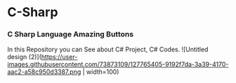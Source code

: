 # C-Sharp

### C Sharp Language Amazing Buttons
In this Repository you can See about C# Project, C# Codes.
![Untitled design (2)](https://user-images.githubusercontent.com/73873109/127765405-9192f7da-3a39-4170-aac2-a58c950d3387.png | width=100)

